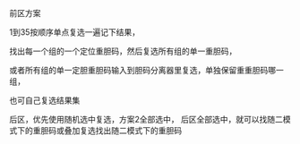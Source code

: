 
前区方案

1到35按顺序单点复选一遍记下结果，

找出每一个组的一个定位重胆码，然后复选所有组的单一重胆码，

或者所有组的单一定胆重胆码输入到胆码分离器里复选，单独保留重重胆码哪一组，


也可自己复选结果集




后区，优先使用随机选中复选，方案2全部选中， 后区全部选中，就可以找随二模式下的重胆码或叠加复选找出随二模式下的重胆码









